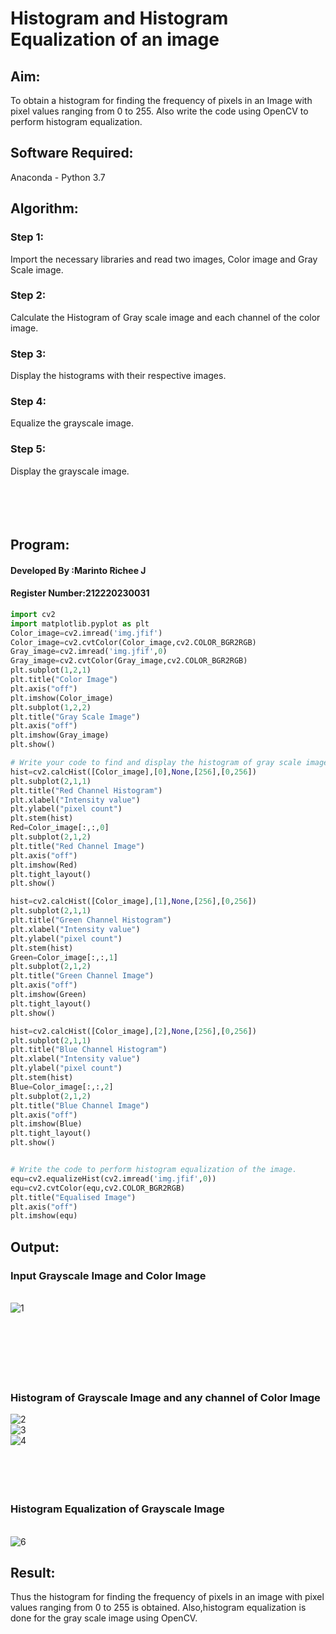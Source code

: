 # Histogram and Histogram Equalization of an image
## Aim:
To obtain a histogram for finding the frequency of pixels in an Image with pixel values ranging from 0 to 255. Also write the code using OpenCV to perform histogram equalization.

## Software Required:
Anaconda - Python 3.7

## Algorithm:
### Step 1:<br>

Import the necessary libraries and read two images, Color image and Gray Scale image.

### Step 2:<br>

Calculate the Histogram of Gray scale image and each channel of the color image.

### Step 3:<br>

Display the histograms with their respective images.

### Step 4:<br>

Equalize the grayscale image.

### Step 5:

Display the grayscale image.
<br><br><br><br><br>
## Program:
#### Developed By   :Marinto Richee J
#### Register Number:212220230031
```python
import cv2
import matplotlib.pyplot as plt
Color_image=cv2.imread('img.jfif')
Color_image=cv2.cvtColor(Color_image,cv2.COLOR_BGR2RGB)
Gray_image=cv2.imread('img.jfif',0)
Gray_image=cv2.cvtColor(Gray_image,cv2.COLOR_BGR2RGB)
plt.subplot(1,2,1)
plt.title("Color Image")
plt.axis("off")
plt.imshow(Color_image)
plt.subplot(1,2,2)
plt.title("Gray Scale Image")
plt.axis("off")
plt.imshow(Gray_image)
plt.show()

# Write your code to find and display the histogram of gray scale image and color image channels.
hist=cv2.calcHist([Color_image],[0],None,[256],[0,256])
plt.subplot(2,1,1)
plt.title("Red Channel Histogram")
plt.xlabel("Intensity value")
plt.ylabel("pixel count")
plt.stem(hist)
Red=Color_image[:,:,0]
plt.subplot(2,1,2)
plt.title("Red Channel Image")
plt.axis("off")
plt.imshow(Red)
plt.tight_layout()
plt.show()

hist=cv2.calcHist([Color_image],[1],None,[256],[0,256])
plt.subplot(2,1,1)
plt.title("Green Channel Histogram")
plt.xlabel("Intensity value")
plt.ylabel("pixel count")
plt.stem(hist)
Green=Color_image[:,:,1]
plt.subplot(2,1,2)
plt.title("Green Channel Image")
plt.axis("off")
plt.imshow(Green)
plt.tight_layout()
plt.show()

hist=cv2.calcHist([Color_image],[2],None,[256],[0,256])
plt.subplot(2,1,1)
plt.title("Blue Channel Histogram")
plt.xlabel("Intensity value")
plt.ylabel("pixel count")
plt.stem(hist)
Blue=Color_image[:,:,2]
plt.subplot(2,1,2)
plt.title("Blue Channel Image")
plt.axis("off")
plt.imshow(Blue)
plt.tight_layout()
plt.show()


# Write the code to perform histogram equalization of the image. 
equ=cv2.equalizeHist(cv2.imread('img.jfif',0))
equ=cv2.cvtColor(equ,cv2.COLOR_BGR2RGB)
plt.title("Equalised Image")
plt.axis("off")
plt.imshow(equ)

```
## Output:
### Input Grayscale Image and Color Image

<br>![1](https://user-images.githubusercontent.com/65499285/164491965-07b8931a-5a5b-4eac-8f32-8a2b9094ef09.png)
<br>
<br><br><br><br><br><br>
### Histogram of Grayscale Image and any channel of Color Image
![2](https://user-images.githubusercontent.com/65499285/164492333-af64de22-4c19-46b5-9c3c-5beed6313863.png)
<br>
![3](https://user-images.githubusercontent.com/65499285/164492436-901f7194-9a37-4fe5-b719-4152025e57e5.png)
<br>
![4](https://user-images.githubusercontent.com/65499285/164492793-3a7afec8-605b-41c0-8d22-6fc55d7ad553.png)
<br>
<br><br><br><br>
### Histogram Equalization of Grayscale Image
<br>![6](https://user-images.githubusercontent.com/65499285/164492215-8e4b874f-ecb1-433c-8188-9389544892ff.png)
<br>


## Result: 
Thus the histogram for finding the frequency of pixels in an image with pixel values ranging from 0 to 255 is obtained. Also,histogram equalization is done for the gray scale image using OpenCV.
